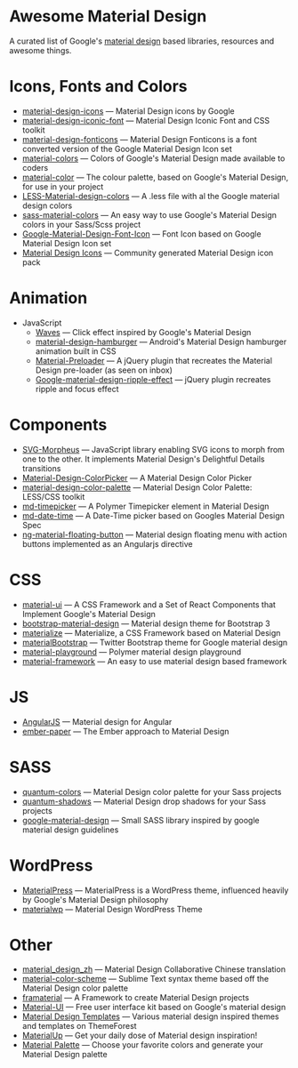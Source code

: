 # Awesome Material Design

A curated list of Google's [material design](http://www.google.com/design/spec) based libraries, resources and awesome things.

Icons, Fonts and Colors
==
  - [material-design-icons](https://github.com/google/material-design-icons) — Material Design icons by Google
  - [material-design-iconic-font](https://github.com/zavoloklom/material-design-iconic-font) — Material Design Iconic Font and CSS toolkit
  - [material-design-fonticons](https://github.com/designjockey/material-design-fonticons) — Material Design Fonticons is a font converted version of the Google Material Design Icon set
  - [material-colors](https://github.com/shuhei/material-colors) — Colors of Google's Material Design made available to coders
  - [material-color](https://github.com/mrmlnc/material-color) — The colour palette, based on Google's Material Design, for use in your project
  - [LESS-Material-design-colors](https://github.com/tisign/LESS-Material-design-colors) — A .less file with al the Google material design colors
  - [sass-material-colors](https://github.com/minusfive/sass-material-colors) — An easy way to use Google's Material Design colors in your Sass/Scss project
  - [Google-Material-Design-Font-Icon](https://github.com/Seb-L/Google-Material-Design-Font-Icon) — Font Icon based on Google Material Design Icon set
  - [Material Design Icons](http://materialdesignicons.com/) — Community generated Material Design icon pack

Animation
==
  - JavaScript
    - [Waves](https://github.com/fians/Waves) — Click effect inspired by Google's Material Design
    - [material-design-hamburger](https://github.com/swirlycheetah/material-design-hamburger) — Android's Material Design hamburger animation built in CSS
    - [Material-Preloader](https://github.com/aarondo/Material-Preloader) — A jQuery plugin that recreates the Material Design pre-loader (as seen on inbox)
    - [Google-material-design-ripple-effect](https://github.com/ninox92/Google-material-design-ripple-effect) — jQuery plugin recreates ripple and focus effect
  
Components
==
  - [SVG-Morpheus](https://github.com/alexk111/SVG-Morpheus) — JavaScript library enabling SVG icons to morph from one to the other. It implements Material Design's Delightful Details transitions
  - [Material-Design-ColorPicker](https://github.com/Fraina/Material-Design-ColorPicker) — A Material Design Color Picker
  - [material-design-color-palette](https://github.com/zavoloklom/material-design-color-palette) — Material Design Color Palette: LESS/CSS toolkit
  - [md-timepicker](https://github.com/virtual-dev/md-timepicker) — A Polymer Timepicker element in Material Design
  - [md-date-time](https://github.com/SimeonC/md-date-time) — A Date-Time picker based on Googles Material Design Spec
  - [ng-material-floating-button](https://github.com/nobitagit/ng-material-floating-button) — Material design floating menu with action buttons implemented as an Angularjs directive


CSS
==
  - [material-ui](https://github.com/callemall/material-ui) — A CSS Framework and a Set of React Components that Implement Google's Material Design
  - [bootstrap-material-design](https://github.com/FezVrasta/bootstrap-material-design) — Material design theme for Bootstrap 3
  - [materialize](https://github.com/Dogfalo/materialize) — Materialize, a CSS Framework based on Material Design
  - [materialBootstrap](https://github.com/throrin19/materialBootstrap) — Twitter Bootstrap theme for Google material design
  - [material-playground](https://github.com/ebidel/material-playground) — Polymer material design playground
  - [material-framework](https://github.com/nt1m/material-framework) — An easy to use material design based framework

JS
==
  - [AngularJS](https://github.com/angular/material) — Material design for Angular
  - [ember-paper](https://github.com/miguelcobain/ember-paper) — The Ember approach to Material Design


SASS
==
  - [quantum-colors](https://github.com/nickpfisterer/quantum-colors) — Material Design color palette for your Sass projects
  - [quantum-shadows](https://github.com/nickpfisterer/quantum-shadows) — Material Design drop shadows for your Sass projects
  - [google-material-design](https://github.com/axyz/google-material-design) — Small SASS library inspired by google material design guidelines


WordPress
==
  - [MaterialPress](https://github.com/alexpatin/MaterialPress) — MaterialPress is a WordPress theme, influenced heavily by Google's Material Design philosophy
  - [materialwp](https://github.com/braginteractive/materialwp) — Material Design WordPress Theme

Other
==
  - [material_design_zh](https://github.com/1sters/material_design_zh) — Material Design Collaborative Chinese translation
  - [material-color-scheme](https://github.com/paradox41/material-color-scheme) — Sublime Text syntax theme based off the Material Design color palette
  - [framaterial](https://github.com/Framaterial/framaterial) — A Framework to create Material Design projects
  - [Material-UI](https://github.com/JonBergman/Material-UI) — Free user interface kit based on Google's material design
  - [Material Design Templates](http://themeforest.net/tags/material%20design) — Various material design inspired themes and templates on ThemeForest
  - [MaterialUp](http://www.materialup.com/) — Get your daily dose of Material design inspiration!
  - [Material Palette](http://www.materialpalette.com/) — Choose your favorite colors and generate your Material Design palette 
  

